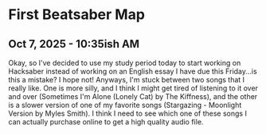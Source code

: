 # First Beatsaber Map

## Oct 7, 2025 - 10:35ish AM
Okay, so I've decided to use my study period today to start working on Hacksaber instead of working on an English essay I have due this Friday...is this a mistake? I hope not! Anyways, I'm stuck between two songs that I really like. One is more silly, and I think I might get tired of listening to it over and over (Sometimes I'm Alone (Lonely Cat) by The Kiffness), and the other is a slower version of one of my favorite songs (Stargazing - Moonlight Version by Myles Smith). I think I need to see which one of these songs I can actually purchase online to get a high quality audio file.
